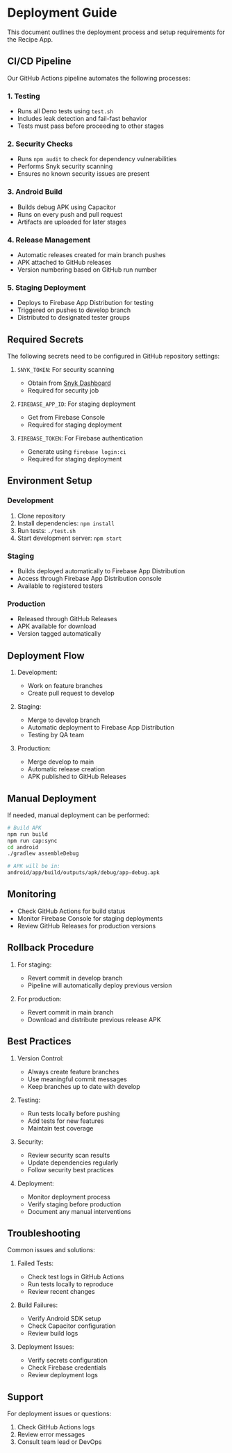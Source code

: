 # Deployment Guide

This document outlines the deployment process and setup requirements for the Recipe App.

## CI/CD Pipeline

Our GitHub Actions pipeline automates the following processes:

### 1. Testing

- Runs all Deno tests using `test.sh`
- Includes leak detection and fail-fast behavior
- Tests must pass before proceeding to other stages

### 2. Security Checks

- Runs `npm audit` to check for dependency vulnerabilities
- Performs Snyk security scanning
- Ensures no known security issues are present

### 3. Android Build

- Builds debug APK using Capacitor
- Runs on every push and pull request
- Artifacts are uploaded for later stages

### 4. Release Management

- Automatic releases created for main branch pushes
- APK attached to GitHub releases
- Version numbering based on GitHub run number

### 5. Staging Deployment

- Deploys to Firebase App Distribution for testing
- Triggered on pushes to develop branch
- Distributed to designated tester groups

## Required Secrets

The following secrets need to be configured in GitHub repository settings:

1. `SNYK_TOKEN`: For security scanning
   - Obtain from [Snyk Dashboard](https://app.snyk.io)
   - Required for security job

2. `FIREBASE_APP_ID`: For staging deployment
   - Get from Firebase Console
   - Required for staging deployment

3. `FIREBASE_TOKEN`: For Firebase authentication
   - Generate using `firebase login:ci`
   - Required for staging deployment

## Environment Setup

### Development

1. Clone repository
2. Install dependencies: `npm install`
3. Run tests: `./test.sh`
4. Start development server: `npm start`

### Staging

- Builds deployed automatically to Firebase App Distribution
- Access through Firebase App Distribution console
- Available to registered testers

### Production

- Released through GitHub Releases
- APK available for download
- Version tagged automatically

## Deployment Flow

1. Development:
   - Work on feature branches
   - Create pull request to develop

2. Staging:
   - Merge to develop branch
   - Automatic deployment to Firebase App Distribution
   - Testing by QA team

3. Production:
   - Merge develop to main
   - Automatic release creation
   - APK published to GitHub Releases

## Manual Deployment

If needed, manual deployment can be performed:

```bash
# Build APK
npm run build
npm run cap:sync
cd android
./gradlew assembleDebug

# APK will be in:
android/app/build/outputs/apk/debug/app-debug.apk
```

## Monitoring

- Check GitHub Actions for build status
- Monitor Firebase Console for staging deployments
- Review GitHub Releases for production versions

## Rollback Procedure

1. For staging:
   - Revert commit in develop branch
   - Pipeline will automatically deploy previous version

2. For production:
   - Revert commit in main branch
   - Download and distribute previous release APK

## Best Practices

1. Version Control:
   - Always create feature branches
   - Use meaningful commit messages
   - Keep branches up to date with develop

2. Testing:
   - Run tests locally before pushing
   - Add tests for new features
   - Maintain test coverage

3. Security:
   - Review security scan results
   - Update dependencies regularly
   - Follow security best practices

4. Deployment:
   - Monitor deployment process
   - Verify staging before production
   - Document any manual interventions

## Troubleshooting

Common issues and solutions:

1. Failed Tests:
   - Check test logs in GitHub Actions
   - Run tests locally to reproduce
   - Review recent changes

2. Build Failures:
   - Verify Android SDK setup
   - Check Capacitor configuration
   - Review build logs

3. Deployment Issues:
   - Verify secrets configuration
   - Check Firebase credentials
   - Review deployment logs

## Support

For deployment issues or questions:

1. Check GitHub Actions logs
2. Review error messages
3. Consult team lead or DevOps
